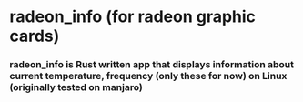# radeon_info (for radeon graphic cards)

### radeon_info is Rust written app that displays information about current temperature, frequency (only these for now) on Linux (originally tested on manjaro) 